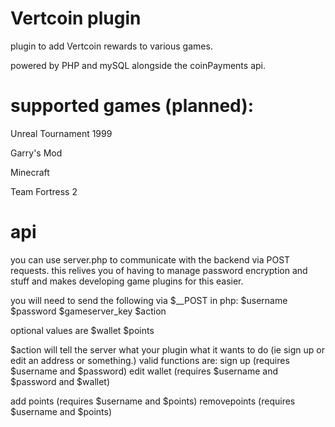 # Vertcoin plugin
plugin to add Vertcoin rewards to various games.

powered by PHP and mySQL alongside the coinPayments api.
# supported games (planned):
Unreal Tournament 1999

Garry's Mod

Minecraft

Team Fortress 2 
# api
you can use server.php to communicate with the backend via POST requests.
this relives you of having to manage password encryption and stuff and makes developing game plugins for this easier.

you will need to send the following via $__POST in php:
$username
$password
$gameserver_key
$action

optional values are
$wallet
$points

$action will tell the server what your plugin what it wants to do (ie sign up or edit an address or something.)
valid functions are:
sign up (requires $username and $password)
edit wallet (requires $username and $password and $wallet)

add points (requires $username and $points)
removepoints (requires $username and $points)
